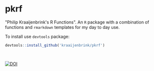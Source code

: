 # pkrf
"Philip Kraaijenbrink's R Functions". An `R` package with a combination of functions and `rmarkdown` templates for my day to day use.

To install use `devtools` package:
```r
devtools::install_github('kraaijenbrink/pkrf')
```

&nbsp;

[![DOI](https://zenodo.org/badge/DOI/10.5281/zenodo.3351499.svg)](https://doi.org/10.5281/zenodo.3351499)